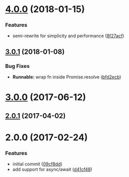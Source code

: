 <a name="4.0.0"></a>
# [4.0.0](https://github.com/poppinss/co-compose/compare/v3.0.1...v4.0.0) (2018-01-15)


### Features

* semi-rewrite for simplicity and performance ([8f27acf](https://github.com/poppinss/co-compose/commit/8f27acf))



<a name="3.0.1"></a>
## [3.0.1](https://github.com/poppinss/co-compose/compare/v3.0.0...v3.0.1) (2018-01-08)


### Bug Fixes

* **Runnable:** wrap fn inside Promise.resolve ([bfd2ecb](https://github.com/poppinss/co-compose/commit/bfd2ecb))



<a name="3.0.0"></a>
# [3.0.0](https://github.com/poppinss/co-compose/compare/v2.0.1...v3.0.0) (2017-06-12)



<a name="2.0.1"></a>
## [2.0.1](https://github.com/poppinss/co-compose/compare/v2.0.0...v2.0.1) (2017-04-02)



<a name="2.0.0"></a>
# 2.0.0 (2017-02-24)


### Features

* initial commit ([09cf8dd](https://github.com/poppinss/co-compose/commit/09cf8dd))
* add support for async/await ([d41cf48](https://github.com/poppinss/co-compose/commit/d41cf48))


